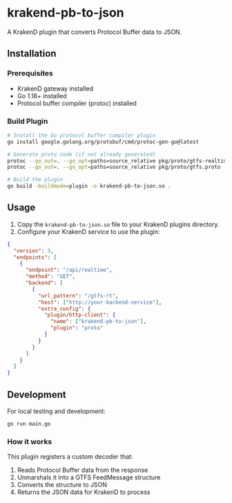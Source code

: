 # krakend-pb-to-json

A KrakenD plugin that converts Protocol Buffer data to JSON.

## Installation

### Prerequisites

- KrakenD gateway installed
- Go 1.18+ installed
- Protocol buffer compiler (protoc) installed

### Build Plugin

```bash
# Install the Go protocol buffer compiler plugin
go install google.golang.org/protobuf/cmd/protoc-gen-go@latest

# Generate proto code (if not already generated)
protoc --go_out=. --go_opt=paths=source_relative pkg/proto/gtfs-realtime.proto
protoc --go_out=. --go_opt=paths=source_relative pkg/proto/gtfs.proto

# Build the plugin
go build -buildmode=plugin -o krakend-pb-to-json.so .
```

## Usage

1. Copy the `krakend-pb-to-json.so` file to your KrakenD plugins directory.
2. Configure your KrakenD service to use the plugin:

```json
{
  "version": 3,
  "endpoints": [
    {
      "endpoint": "/api/realtime",
      "method": "GET",
      "backend": [
        {
          "url_pattern": "/gtfs-rt",
          "host": ["http://your-backend-service"],
          "extra_config": {
            "plugin/http-client": {
              "name": ["krakend-pb-to-json"],
              "plugin": "proto"
            }
          }
        }
      ]
    }
  ]
}
```

## Development

For local testing and development:

```bash
go run main.go
```

### How it works

This plugin registers a custom decoder that:

1. Reads Protocol Buffer data from the response
2. Unmarshals it into a GTFS FeedMessage structure
3. Converts the structure to JSON
4. Returns the JSON data for KrakenD to process